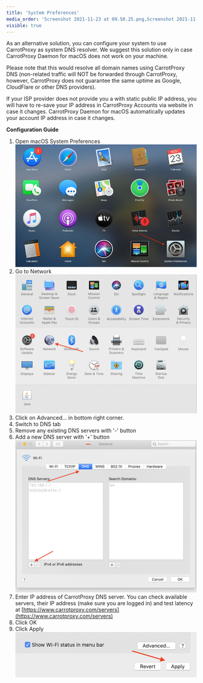 ```yaml
---
title: 'System Preferences'
media_order: 'Screenshot 2021-11-23 at 09.50.25.png,Screenshot 2021-11-23 at 10.29.26.jpg,Screenshot 2021-11-23 at 10.32.45.png,Screenshot 2021-11-23 at 10.40.28.png'
visible: true
---
```


As an alternative solution, you can configure your system to use CarrotProxy as system DNS resolver. We suggest this solution only in case CarrotProxy Daemon for macOS does not work on your machine.

Please note that this would resolve all domain names using CarrotProxy DNS (non-related traffic will NOT be forwarded through CarrotProxy, however, CarrotProxy does not guarantee the same uptime as Google, CloudFlare or other DNS providers).

If your ISP provider does not provide you a with static public IP address, you will have to re-save your IP address in CarrotProxy Accounts via website in case it changes. CarrotProxy Daemon for macOS automatically updates your account IP address in case it changes.

**Configuration Guide**
1. Open macOS System Preferences![Screenshot%202021-11-23%20at%2010.29.26](Screenshot%202021-11-23%20at%2010.29.26.jpg?resize=400)
2. Go to Network
![Screenshot%202021-11-23%20at%2009.50.25](Screenshot%202021-11-23%20at%2009.50.25.png?resize=400)
3. Click on Advanced... in bottom right corner.
4. Switch to DNS tab 
5. Remove any existing DNS servers with '-' button
6. Add a new DNS server with '+' button
![Screenshot%202021-11-23%20at%2010.32.45](Screenshot%202021-11-23%20at%2010.32.45.png?resize=400)
7. Enter IP address of CarrotProxy DNS server. You can check available servers, their IP address (make sure you are logged in) and test latency at [https://www.carrotproxy.com/servers](https://www.carrotproxy.com/servers)
8. Click OK
9. Click Apply
![Screenshot%202021-11-23%20at%2010.40.28](Screenshot%202021-11-23%20at%2010.40.28.png?resize=400)